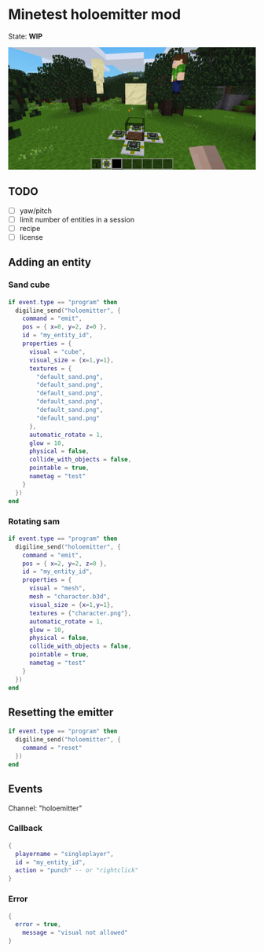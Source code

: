 
# Minetest holoemitter mod

State: **WIP**

<img src="./screenshot.png"/>

## TODO

* [ ] yaw/pitch
* [ ] limit number of entities in a session
* [ ] recipe
* [ ] license

## Adding an entity

### Sand cube

```lua
if event.type == "program" then
  digiline_send("holoemitter", {
    command = "emit",
    pos = { x=0, y=2, z=0 },
    id = "my_entity_id",
    properties = {
      visual = "cube",
      visual_size = {x=1,y=1},
      textures = {
        "default_sand.png",
        "default_sand.png",
        "default_sand.png",
        "default_sand.png",
        "default_sand.png",
        "default_sand.png"
      },
      automatic_rotate = 1,
      glow = 10,
      physical = false,
      collide_with_objects = false,
      pointable = true,
      nametag = "test"
    }
  })
end
```

### Rotating sam

```lua
if event.type == "program" then
  digiline_send("holoemitter", {
    command = "emit",
    pos = { x=2, y=2, z=0 },
    id = "my_entity_id",
    properties = {
      visual = "mesh",
      mesh = "character.b3d",
      visual_size = {x=1,y=1},
      textures = {"character.png"},
      automatic_rotate = 1,
      glow = 10,
      physical = false,
      collide_with_objects = false,
      pointable = true,
      nametag = "test"
    }
  })
end
```

## Resetting the emitter
```lua
if event.type == "program" then
  digiline_send("holoemitter", {
    command = "reset"
  })
end
```

## Events

Channel: "holoemitter"

### Callback

```lua
{
  playername = "singleplayer",
  id = "my_entity_id",
  action = "punch" -- or "rightclick"
}
```

### Error

```lua
{
  error = true,
	message = "visual not allowed"
}
```
